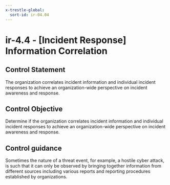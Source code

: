 ```yaml
---
x-trestle-global:
  sort-id: ir-04.04
---
```


# ir-4.4 - \[Incident Response\] Information Correlation

## Control Statement

The organization correlates incident information and individual incident responses to achieve an organization-wide perspective on incident awareness and response.

## Control Objective

Determine if the organization correlates incident information and individual incident responses to achieve an organization-wide perspective on incident awareness and response.

## Control guidance

Sometimes the nature of a threat event, for example, a hostile cyber attack, is such that it can only be observed by bringing together information from different sources including various reports and reporting procedures established by organizations.
